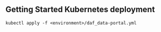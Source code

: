 ## Getting Started Kubernetes deployment
```
kubectl apply -f <environment>/daf_data-portal.yml
```
